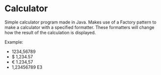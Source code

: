 # Calculator
Simple calculator program made in Java.
Makes use of a Factory pattern to make a calculator with a specified formatter. These formatters will change how the result of the calculation is displayed.

Example:
- 1234,56789
- $ 1,234.57
- € 1.234,57
- 1,23456789 E3
